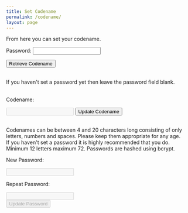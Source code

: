 ```yaml
---
title: Set Codename
permalink: /codename/
layout: page
---
```


From here you can set your codename.

Password: <input type="password" id="existingpw" name="existingpw">
<p> </p> <button id="getCodename">Retrieve Codename</button><p id="retrievestatus" name="retrievestatus"></p> <br/>
If you haven't set a password yet then leave the password field blank.
<br><br>

<p id="codenametext" >Codename: </p><input type="text" id="codename" name="codename" disabled=true> <button id="setCodename">Update Codename</button><p id="setcodenamestatus" name="setcodenamestatus"></p><br>
Codenames can be between 4 and 20 characters long consisting of only letters, numbers and spaces.  Please keep them appropriate for any age.<br>
If you haven't set a password it is highly recommended that you do.  Minimum 12 letters maximum 72.  Passwords are hashed using bcrypt.
<p>New Password:</p><input type="password" id="newpw1" name="newpw1" disabled=true><br>
<p>Repeat Password:</p><input type="password" id="newpw2" name="newpw2" disabled=true><br>
<button id="setPassword" disabled=true>Update Password</button><br><br>

<script src="https://unpkg.com/mqtt/dist/mqtt.min.js"></script>
<script src="/assets/js/bcrypt.min.js"></script>

<script>
  const searchParams = new URLSearchParams(window.location.search);
  if (!searchParams.has('token_id')) {
    document.getElementById("codenametext").innerHTML='No token ID';
    tokenId='00000000000000000000';
  } else {
    var tokenId=searchParams.get('token_id');
  }

  clientId='web_' + Math.random().toString(16).substr(2, 8);
  host='wss://scores.gen.polyb.io:8002/mqtt';
  options = {
    keepalive: 60,
    clientId: clientId,
    protocolId: 'MQTT',
    protocolVersion: 4,
    clean: true,
    reconnectPeriod: 1000,
    connectTimeout: 30 * 1000
  };
  var mqttclient=mqtt.connect(host,options);
  var playersalt=""
  mqttclient.on('error',(err) => {
    mqttclient.end();
  });
  mqttclient.on('connect', () => {
    mqttclient.subscribe(`/app/to/${clientId}/name`, {qos: 0});
    mqttclient.subscribe(`/app/to/${clientId}/salt`, {qos: 0});
    mqttclient.subscribe(`/app/to/${clientId}/passwordchanged`, {qos: 0});
    mqttclient.subscribe(`/app/to/${clientId}/error`, {qos: 0});
    mqttclient.publish(`/app/from/${clientId}/saltquery`,`${tokenId}`, {qos: 0, retain: false});
  });
  mqttclient.on('message', (topic, message, packet) => {
    if (topic = `/app/to/${clientId}/salt`) {
      playersalt=message
    }
    if (topic = `/app/to/${clientId}/name`) {
      document.getElementById("retrievestatus").innerHTML='Completed.';
      document.getElementById("codename").value=message;
      document.getElementById("codename").disabled=false;
      document.getElementById("existingpw").disabled=true;
      document.getElementById("getCodename").disabled=true;
      document.getElementById("setCodename").disabled=false;
      document.getElementById("setPassword").disabled=false;
      document.getElementById("newpw1").disabled=false;
      document.getElementById("newpw2").disabled=false;
    }
    if (topic = `/app/to/${clientId}/error`) {
      document.getElementById("retrievestatus").innerHTML=message;
    }
  });

  
getCodename.addEventListener("click", async () => {
  password=document.getElementById("existingpw").value;
  
  if (password.length>0) {
    if (password.length<12) {
      document.getElementById("retrievestatus").innerHTML='Password invalid';
      return;
    }
    if (password.length>72) {
      document.getElementById("retrievestatus").innerHTML='Password invalid';
      return;
    }    
  } else {
    password='PolyGenNewUser';
  }
  let bcrypt = dcodeIO.bcrypt;
  document.getElementById("retrievestatus").innerHTML='Hashing...';
  hash=bcrypt.hashSync(password, playersalt);
  password='';
  document.getElementById("retrievestatus").innerHTML='Checking...';
  mqttclient.publish(`/app/from/${clientId}/namequery`,`${tokenId},${hash}`, {qos: 0, retain: false});
});

setCodename.addEventListener("click", async () => {
  newCodename=document.getElementById("codename").value
  if (len(newCodename)<4) {
    document.getElementById("setcodenamestatus").innerHTML="Invalid codename. Must be at least 4 characters long.";
    return
  }
  if (len(newCodename)>20) {
    document.getElementById("setcodenamestatus").innerHTML="Invalid codename. Must be no longer than 20 characters long.";
    return
  }
    
  let regex = /[A-Za-z0-9 ]+$/i;
  if (!regex.text(newCodename)) {
    document.getElementById("setcodenamestatus").innerHTML="Invalid codename. Only numbers, letters and spaces are accepted.";
    return
  }
  
});
  

</script>
